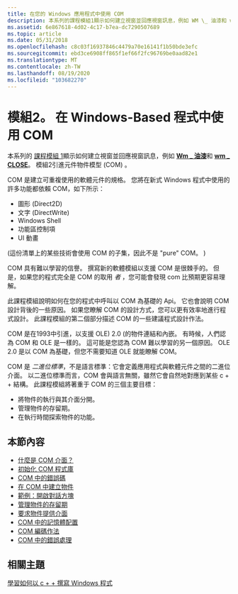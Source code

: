 ```yaml
---
title: 在您的 Windows 應用程式中使用 COM
description: 本系列的課程模組1顯示如何建立視窗並回應視窗訊息，例如 WM \_ 油漆和 wm \_ CLOSE。 模組2引進元件物件模型 (COM) 。
ms.assetid: 6e867618-4d02-4c17-b7ea-dc7290507689
ms.topic: article
ms.date: 05/31/2018
ms.openlocfilehash: c8c03f16937846c4479a70e16141f1b50bde3efc
ms.sourcegitcommit: ebd3ce6908ff865f1ef66f2fc96769be0aad82e1
ms.translationtype: MT
ms.contentlocale: zh-TW
ms.lasthandoff: 08/19/2020
ms.locfileid: "103682270"
---
```

# <a name="module-2-using-com-in-your-windows-based-program"></a>模組2。 在 Windows-Based 程式中使用 COM

本系列的 [課程模組 1](your-first-windows-program.md)顯示如何建立視窗並回應視窗訊息，例如 [**Wm \_ 油漆**](/windows/desktop/gdi/wm-paint)和 [**wm \_ CLOSE**](/windows/desktop/winmsg/wm-close)。 模組2引進元件物件模型 (COM) 。

COM 是建立可重複使用的軟體元件的規格。 您將在新式 Windows 程式中使用的許多功能都依賴 COM，如下所示：

-   圖形 (Direct2D) 
-   文字 (DirectWrite) 
-   Windows Shell
-   功能區控制項
-   UI 動畫

 (這份清單上的某些技術會使用 COM 的子集，因此不是 "pure" COM。 ) 

COM 具有難以學習的信譽。 撰寫新的軟體模組以支援 COM 是很棘手的。 但是，如果您的程式完全是 COM 的取用 *者* ，您可能會發現 com 比預期更容易理解。

此課程模組說明如何在您的程式中呼叫以 COM 為基礎的 Api。 它也會說明 COM 設計背後的一些原因。 如果您瞭解 COM 的設計方式，您可以更有效率地進行程式設計。 此課程模組的第二個部分描述 COM 的一些建議程式設計作法。

COM 是在1993中引進，以支援 OLE) 2.0 (的物件連結和內嵌。 有時候，人們認為 COM 和 OLE 是一樣的。 這可能是您認為 COM 難以學習的另一個原因。 OLE 2.0 是以 COM 為基礎，但您不需要知道 OLE 就能瞭解 COM。

COM 是 *二進位標準*，不是語言標準：它會定義應用程式與軟體元件之間的二進位介面。 以二進位標準而言，COM 會與語言無關，雖然它會自然地對應到某些 c + + 結構。 此課程模組將著重于 COM 的三個主要目標：

-   將物件的執行與其介面分開。
-   管理物件的存留期。
-   在執行時間探索物件的功能。

## <a name="in-this-section"></a>本節內容

-   [什麼是 COM 介面？](what-is-a-com-interface-.md)
-   [初始化 COM 程式庫](initializing-the-com-library.md)
-   [COM 中的錯誤碼](error-codes-in-com.md)
-   [在 COM 中建立物件](creating-an-object-in-com.md)
-   [範例：開啟對話方塊](example--the-open-dialog-box.md)
-   [管理物件的存留期](managing-the-lifetime-of-an-object.md)
-   [要求物件提供介面](asking-an-object-for-an-interface.md)
-   [COM 中的記憶體配置](memory-allocation-in-com.md)
-   [COM 編碼作法](com-coding-practices.md)
-   [COM 中的錯誤處理](error-handling-in-com.md)

## <a name="related-topics"></a>相關主題

<dl> <dt>

[學習如何以 c + + 撰寫 Windows 程式](learn-to-program-for-windows.md)
</dt> </dl>

 

 